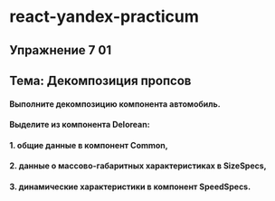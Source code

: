 # react-yandex-practicum
## Упражнение 7 01
## Тема: Декомпозиция пропсов
#### Выполните декомпозицию компонента автомобиль. 
#### Выделите из компонента Delorean:
#### 1. общие данные в компонент Common,
#### 2. данные о массово-габаритных характеристиках в SizeSpecs,
#### 3. динамические характеристики в компонент SpeedSpecs.
